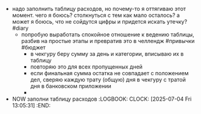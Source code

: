 - надо заполнить таблицу расходов, но почему-то я оттягиваю этот момент.
  чего я боюсь? столкнуться с тем как мало осталось?
  а может я боюсь, что не сойдутся цифры и придется искать утечку? #diary
	- попробую выработать спокойное отношение к ведению таблицы, разбив на простые этапы и превратив это в челлендж #привычки #бюджет
		- в чекгуру  беру сумму за день и категории, вписываю их в таблицу
		- повторяю это для всех пропущенных дней
		- если финальная сумма остатка не совпадает с положением дел,  сверяю каждую трату (общую) дня в чекгуру с тратой дня в банковском приложении
		-
- NOW заполни таблицу расходов
  :LOGBOOK:
  CLOCK: [2025-07-04 Fri 13:05:31]
  :END: